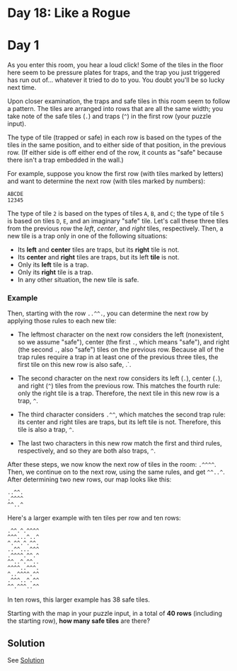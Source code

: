 # Day 18: Like a Rogue

# Day 1
As you enter this room, you hear a loud click! Some of the tiles in the floor
here seem to be pressure plates for traps, and the trap you just triggered has
run out of... whatever it tried to do to you. You doubt you'll be so lucky next
time.

Upon closer examination, the traps and safe tiles in this room seem to follow a
pattern. The tiles are arranged into rows that are all the same width; you take
note of the safe tiles (`.`) and traps (`^`) in the first row (your puzzle
input).

The type of tile (trapped or safe) in each row is based on the types of the
tiles in the same position, and to either side of that position, in the previous
row. (If either side is off either end of the row, it counts as "safe" because
there isn't a trap embedded in the wall.)

For example, suppose you know the first row (with tiles marked by letters) and
want to determine the next row (with tiles marked by numbers):

```
ABCDE
12345
```

The type of tile `2` is based on the types of tiles `A`, `B`, and `C`; the type
of tile `5` is based on tiles `D`, `E`, and an imaginary "safe" tile. Let's call
these three tiles from the previous row the *left*, *center*, and *right* tiles,
respectively. Then, a new tile is a trap only in one of the following
situations:

- Its **left** and **center** tiles are traps, but its **right** tile is not.
- Its **center** and **right** tiles are traps, but its left **tile** is not.
- Only its **left** tile is a trap.
- Only its **right** tile is a trap.
- In any other situation, the new tile is safe.

### Example
Then, starting with the row `..^^.`, you can determine the next row by applying
those rules to each new tile:

- The leftmost character on the next row considers the left (nonexistent, so we
assume "safe"), center (the first `.`, which means "safe"), and right
(the second `.`, also "safe") tiles on the previous row. Because all of the trap
rules require a trap in at least one of the previous three tiles, the first tile
on this new row is also safe,  .`.

- The second character on the next row considers its left (`.`), center (`.`),
and right (`^`) tiles from the previous row. This matches the fourth rule: only
the right tile is a trap. Therefore, the next tile in this new row is a trap,
`^`.

- The third character considers `.^^`, which matches the second trap rule: its
center and right tiles are traps, but its left tile is not. Therefore, this tile
is also a trap, `^`.

- The last two characters in this new row match the first and third rules,
respectively, and so they are both also traps, `^`.

After these steps, we now know the next row of tiles in the room: `.^^^^`. Then,
we continue on to the next row, using the same rules, and get `^^..^`. After
determining two new rows, our map looks like this:

```
..^^.
.^^^^
^^..^
```

Here's a larger example with ten tiles per row and ten rows:

```
.^^.^.^^^^
^^^...^..^
^.^^.^.^^.
..^^...^^^
.^^^^.^^.^
^^..^.^^..
^^^^..^^^.
^..^^^^.^^
.^^^..^.^^
^^.^^^..^^
```

In ten rows, this larger example has 38 safe tiles.

Starting with the map in your puzzle input, in a total of **40 rows** (including
the starting row), **how many safe tiles** are there?

## Solution
See [Solution](./Main.hs)

